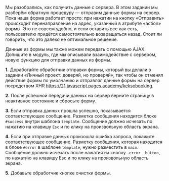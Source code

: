 Мы разобрались, как получить данные с сервера. В этом задании мы разберём обратную процедуру — отправим данные формы на сервер. Пока наша форма работает просто: при нажатии на кнопку «Отправить» происходит перенаправление на адрес, указанный в атрибуте «action» формы. Это не совсем удобно, и если оставить все как есть, пользователю придётся самостоятельно возвращаться назад. Стоит ли говорить, что это далеко не оптимальное решение.

Данные из формы мы также можем передать с помощью AJAX. Допишите в модуль, где мы описывали взаимодействие с сервером, новую функцию для отправки данных из формы.

**1.** Доработайте обработчик отправки формы, который вы делали в задании «Личный проект: доверяй, но проверяй», так чтобы он отменял действие формы по умолчанию и отправлял данные формы на сервер посредством XHR https://21.javascript.pages.academy/keksobooking.

**2.** После успешной передачи данных на сервер верните страницу в неактивное состояние и сбросьте форму.

**3.** Если отправка данных прошла успешно, показывается соответствующее сообщение. Разметка сообщения находится блоке ```#success``` внутри шаблона ```template```. Сообщение должно исчезать по нажатию на клавишу ```Esc``` и по клику на произвольную область экрана.

**4.** Если при отправке данных произошла ошибка запроса, покажите соответствующее сообщение. Разметку сообщения, которая находится в блоке ```#error``` в шаблоне ```template```, нужно разместить в ```main```. Сообщение должно исчезать после нажатия на кнопку ```.error__button```, по нажатию на клавишу Esc и по клику на произвольную область экрана.

**5.** Добавьте обработчик кнопке очистки формы.
